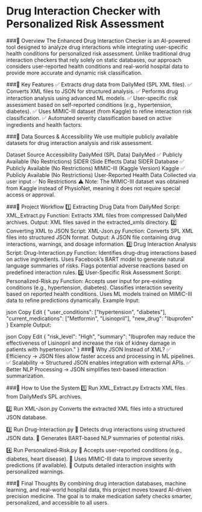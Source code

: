 # Drug Interaction Checker with Personalized Risk Assessment

###📌 Overview
The Enhanced Drug Interaction Checker is an AI-powered tool designed to analyze drug interactions while integrating user-specific health conditions for personalized risk assessment. Unlike traditional drug interaction checkers that rely solely on static databases, our approach considers user-reported health conditions and real-world hospital data to provide more accurate and dynamic risk classification.

###🔹 Key Features
✅ Extracts drug data from DailyMed (SPL XML files).
✅ Converts XML files to JSON for structured analysis.
✅ Performs drug interaction analysis using advanced ML models.
✅ User-specific risk assessment based on self-reported conditions (e.g., hypertension, diabetes).
✅ Uses MIMIC-III dataset (from Kaggle) to refine interaction risk classification.
✅ Automated severity classification based on active ingredients and health factors.

###📌 Data Sources & Accessibility
We use multiple publicly available datasets for drug interaction analysis and risk assessment.

Dataset	Source	Accessibility
DailyMed (SPL Data)	DailyMed	✅ Publicly Available (No Restrictions)
SIDER (Side Effects Data)	SIDER Database	✅ Publicly Available (No Restrictions)
MIMIC-III (Kaggle Version)	Kaggle	✅ Publicly Available (No Restrictions)
User-Reported Health Data	Collected via user input	✅ No Restrictions
⚠ Note: The MIMIC-III dataset was obtained from Kaggle instead of PhysioNet, meaning it does not require special access or approval.

###📌 Project Workflow
1️⃣ Extracting Drug Data from DailyMed
Script: XML_Extract.py
Function: Extracts XML files from compressed DailyMed archives.
Output: XML files saved in the extracted_xmls directory.
2️⃣ Converting XML to JSON
Script: XML-Json.py
Function: Converts SPL XML files into structured JSON format.
Output: A JSON file containing drug interactions, warnings, and dosage information.
3️⃣ Drug Interaction Analysis
Script: Drug-Interaction.py
Function:
Identifies drug-drug interactions based on active ingredients.
Uses Facebook’s BART model to generate natural language summaries of risks.
Flags potential adverse reactions based on predefined interaction rules.
4️⃣ User-Specific Risk Assessment
Script: Personalized-Risk.py
Function:
Accepts user input for pre-existing conditions (e.g., hypertension, diabetes).
Classifies interaction severity based on reported health conditions.
Uses ML models trained on MIMIC-III data to refine predictions dynamically.
Example Input:

json
Copy
Edit
{
  "user_conditions": ["hypertension", "diabetes"],
  "current_medications": ["Metformin", "Lisinopril"],
  "new_drug": "Ibuprofen"
}
Example Output:

json
Copy
Edit
{
  "risk_level": "High",
  "summary": "Ibuprofen may reduce the effectiveness of Lisinopril and increase the risk of kidney damage in patients with hypertension."
}
###📌 Why JSON Instead of XML?
✅ Efficiency → JSON files allow faster access and processing in ML pipelines.
✅ Scalability → Structured JSON enables integration with external APIs.
✅ Better NLP Processing → JSON simplifies text-based interaction summarization.

###📌 How to Use the System
1️⃣ Run XML_Extract.py
Extracts XML files from DailyMed’s SPL archives.

2️⃣ Run XML-Json.py
Converts the extracted XML files into a structured JSON database.

3️⃣ Run Drug-Interaction.py
🚀 Detects drug interactions using structured JSON data.
🚀 Generates BART-based NLP summaries of potential risks.

4️⃣ Run Personalized-Risk.py
🚀 Accepts user-reported conditions (e.g., diabetes, heart disease).
🚀 Uses MIMIC-III data to improve severity predictions (if available).
🚀 Outputs detailed interaction insights with personalized warnings.


###📌 Final Thoughts
By combining drug interaction databases, machine learning, and real-world hospital data, this project moves toward AI-driven precision medicine. The goal is to make medication safety checks smarter, personalized, and accessible to all users.
